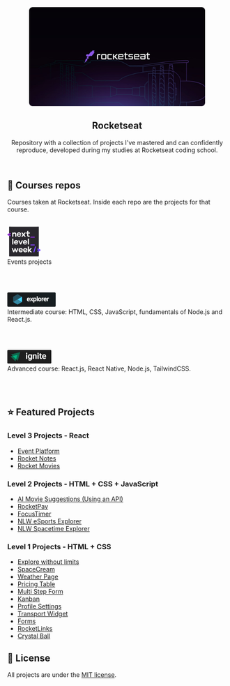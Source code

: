 <div align="center">
  <img alt="Rocketseat" src="./.github/rocketseat-cover.png" width="80%"/>
</div>

<h2 align="center">
Rocketseat
</h2>
<p align="center">
Repository with a collection of projects I've mastered and can confidently reproduce, developed during my studies at Rocketseat coding school.
</p>

<br/>

## :rocket: Courses repos
Courses taken at Rocketseat. Inside each repo are the projects for that course.

<br/>

<a href="./events">
<img alt="NLW logo" src="./events/next-level-week/.github/nlw.png" style="width: 15%; height: 15%;">
</a> 
<br/>
Events projects

<br/><br/>

<!-- <a href="./discover">
  <img alt="Discover logo" src="./.github/discover-logo.png" style="width: 23%;">
</a>
<br/>
Starter course: HTML, CSS, JavaScript.

<br/><br/> -->

<a href="./explorer">
<img alt="Explorer logo" src="./.github/explorer-logo.png" style="width: 22%; height: 22%;">
</a>
<br/>
Intermediate course: HTML, CSS, JavaScript, fundamentals of Node.js and React.js.

<br/><br/>

<a href="./ignite">
<img alt="Ignite logo" src="./.github/ignite-logo.png" style="width: 20%; height: 20%;">
</a> 
<br/>
Advanced course: React.js, React Native, Node.js, TailwindCSS.
  
<br/><br/>

## :star: Featured Projects

### Level 3 Projects - React
- [Event Platform](https://github.com/diegommagno/rocketseat/tree/main/events/ignite-lab/events-platform)
- [Rocket Notes](https://github.com/diegommagno/rocketseat/tree/main/explorer/stage-10/rocketnotes)
- [Rocket Movies](https://github.com/diegommagno/rocketseat/tree/main/explorer/stage-10/rocketmovies)

### Level 2 Projects - HTML + CSS + JavaScript

- [AI Movie Suggestions (Using an API)](https://github.com/diegommagno/rocketseat/tree/main/events/boracodar.dev/30-ai-movie-suggestions)
- [RocketPay](https://github.com/diegommagno/rocketseat/tree/main/events/explorer-lab/rocketpay)
- [FocusTimer](https://github.com/diegommagno/rocketseat/tree/main/explorer/stage-05/focustimer-2)
- [NLW eSports Explorer](https://github.com/diegommagno/rocketseat/tree/main/events/next-level-week/2022/nlw-esports/explorer)
- [NLW Spacetime Explorer](https://github.com/diegommagno/rocketseat/tree/main/events/next-level-week/2023/nlw-spacetime/explorer)

### Level 1 Projects - HTML + CSS

- [Explore without limits](https://github.com/diegommagno/rocketseat/tree/main/explorer/intensive-stages-01-to-04/)
- [SpaceCream](https://github.com/diegommagno/rocketseat/tree/main/explorer/stage-03/advanced-css/space-cream)
- [Weather Page](https://github.com/diegommagno/rocketseat/tree/main/events/boracodar.dev/10-weather-page/)
- [Pricing Table](https://github.com/diegommagno/rocketseat/tree/main/events/boracodar.dev/15-pricing-table/)
- [Multi Step Form](https://github.com/diegommagno/rocketseat/tree/main/events/boracodar.dev/23-multi-step-form/)
- [Kanban](https://github.com/diegommagno/rocketseat/tree/main/events/boracodar.dev/12-kanban/)
- [Profile Settings](https://github.com/diegommagno/rocketseat/tree/main/events/boracodar.dev/22-profile-settings/)
- [Transport Widget](https://github.com/diegommagno/rocketseat/tree/main/events/boracodar.dev/19-transport-widget/)
- [Forms](https://github.com/diegommagno/rocketseat/tree/main/explorer/stage-03/create-your-event-form)
- [RocketLinks](https://github.com/diegommagno/rocketseat/tree/main/events/explorer-marathon/explorer-marathon-02/rocketlinks)
- [Crystal Ball](https://github.com/diegommagno/rocketseat/tree/main/events/explorer-marathon/explorer-marathon-01/crystal-ball)


## 📘 License

All projects are under the [MIT license](LICENSE.md).
